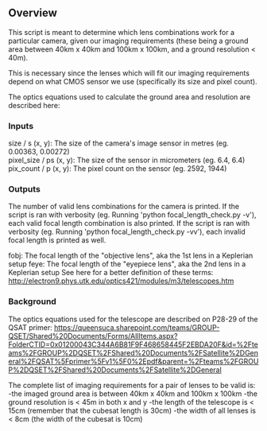 ## Overview
This script is meant to determine which lens combinations work for a particular camera, given our imaging requirements (these being a ground area between 40km x 40km and 100km x 100km, and a ground resolution < 40m).

This is necessary since the lenses which will fit our imaging requirements depend on what CMOS sensor we use (specifically its size and pixel count).

The optics equations used to calculate the ground area and resolution are described here:

### Inputs
size / s (x, y): The size of the camera's image sensor in metres (eg. 0.00363, 0.00272)\
pixel_size / ps (x, y): The size of the sensor in micrometers (eg. 6.4, 6.4)\
pix_count / p (x, y): The pixel count on the sensor (eg. 2592, 1944)

### Outputs
The number of valid lens combinations for the camera is printed. 
If the script is ran with verbosity (eg. Running 'python focal_length_check.py -v'), each valid focal length combination is also printed. 
If the script is ran with verbosity (eg. Running 'python focal_length_check.py -vv'), each invalid focal length is printed as well.

fobj: The focal length of the "objective lens", aka the 1st lens in a Keplerian setup
feye: The focal length of the "eyepiece lens", aka the 2nd lens in a Keplerian setup
See here for a better definition of these terms: http://electron9.phys.utk.edu/optics421/modules/m3/telescopes.htm

### Background
The optics equations used for the telescope are described on P28-29 of the QSAT primer: https://queensuca.sharepoint.com/teams/GROUP-QSET/Shared%20Documents/Forms/AllItems.aspx?FolderCTID=0x01200043C344A6B81F9F468658445F2EBDA20F&id=%2Fteams%2FGROUP%2DQSET%2FShared%20Documents%2FSatellite%2DGeneral%2FQSAT%5Fprimer%5Fv1%5F0%2Epdf&parent=%2Fteams%2FGROUP%2DQSET%2FShared%20Documents%2FSatellite%2DGeneral

The complete list of imaging requirements for a pair of lenses to be valid is:
-the imaged ground area is between 40km x 40km and 100km x 100km
-the ground resolution is < 45m in both x and y
-the length of the telescope is < 15cm (remember that the cubesat length is 30cm)
-the width of all lenses is < 8cm (the width of the cubesat is 10cm)
